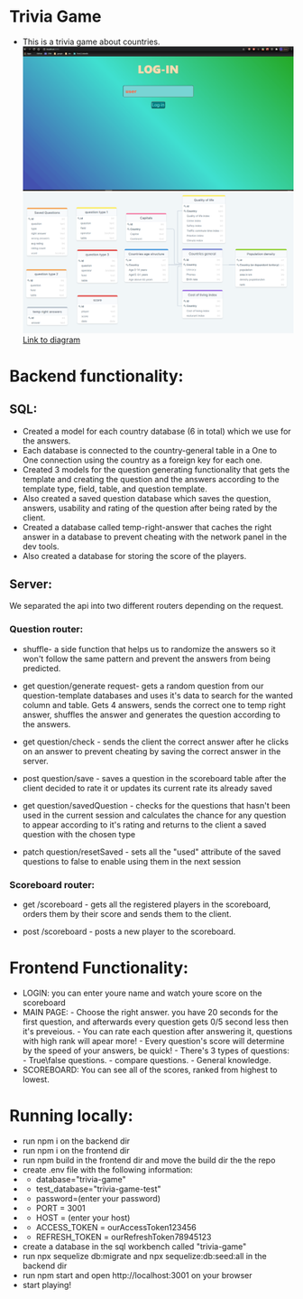 # Trivia Game

- This is a trivia game about countries.
  ![gif](./readme-files/triviaGif.gif)
  ![diagram](./readme-files/diagram.png)
  [Link to diagram](https://drawsql.app/yes-2/diagrams/trivia-task)

# Backend functionality:

## SQL:

- Created a model for each country database (6 in total) which we use for the answers.
- Each database is connected to the country-general table in a One to One connection using the country as a foreign key for each one.
- Created 3 models for the question generating functionality that gets the template and creating the question and the answers according to the
  template type, field, table, and question template.
- Also created a saved question database which saves the question, answers, usability and rating of the question after being rated by the client.
- Created a database called temp-right-answer that caches the right answer in a database to prevent cheating with the network panel in the dev tools.
- Also created a database for storing the score of the players.

## Server:

We separated the api into two different routers depending on the request.

### Question router:

- shuffle- a side function that helps us to randomize the answers so it won't follow the same pattern and prevent the answers from being predicted.

- get question/generate request- gets a random question from our question-template databases and uses it's data to search for the wanted column and table. Gets 4 answers, sends the correct one to temp right answer, shuffles the answer and generates the question according to the answers.

- get question/check - sends the client the correct answer after he clicks on an answer to prevent cheating by saving the correct answer in the server.

- post question/save - saves a question in the scoreboard table after the client decided to rate it or updates its current rate its already saved

- get question/savedQuestion - checks for the questions that hasn't been used in the current session and calculates the chance for any question to appear according to it's rating and returns to the client a saved question with the chosen type

- patch question/resetSaved - sets all the "used" attribute of the saved questions to false to enable using them in the next session

### Scoreboard router:

- get /scoreboard - gets all the registered players in the scoreboard, orders them by their score and sends them to the client.

- post /scoreboard - posts a new player to the scoreboard.

# Frontend Functionality:

- LOGIN: you can enter youre name and watch youre score on the scoreboard
- MAIN PAGE: - Choose the right answer. you have 20 seconds for the first question, and afterwards every question gets 0/5 second less then it's preveious. - You can rate each question after answering it, questions with high rank will apear more! - Every question's score will determine by the speed of your answers, be quick! - There's 3 types of questions: - True\false questions. - compare questions. - General knowledge.
- SCOREBOARD: You can see all of the scores, ranked from highest to lowest.

# Running locally:

- run npm i on the backend dir
- run npm i on the frontend dir
- run npm build in the frontend dir and move the build dir the the repo
- create .env file with the following information:
- - database="trivia-game"
- - test_database="trivia-game-test"
- - password=(enter your password)
- - PORT = 3001
- - HOST = (enter your host)
- - ACCESS_TOKEN = ourAccessToken123456
- - REFRESH_TOKEN = ourRefreshToken78945123
- create a database in the sql workbench called "trivia-game"
- run npx sequelize db:migrate and npx sequelize:db:seed:all in the backend dir
- run npm start and open http://localhost:3001 on your browser
- start playing!
